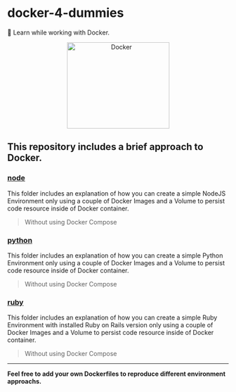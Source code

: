 # docker-4-dummies  

:whale: Learn while working with Docker.

<center><img src="http://blog.phusion.nl/wp-content/uploads/2013/11/docker.png" width="233" height="196" alt="Docker"></center>

## This repository includes a brief approach to Docker.
### [node](https://github.com/Franx0/docker-4-dummies/tree/master/nvm)
This folder includes an explanation of how you can create a simple NodeJS Environment only using a couple of Docker Images and a Volume to persist code resource inside of Docker container.
> Without using Docker Compose  

### [python](https://github.com/Franx0/docker-4-dummies/tree/master/pyenv)
This folder includes an explanation of how you can create a simple Python Environment only using a couple of Docker Images and a Volume to persist code resource inside of Docker container.
> Without using Docker Compose

### [ruby](https://github.com/Franx0/docker-4-dummies/tree/master/rvm)
This folder includes an explanation of how you can create a simple Ruby Environment with installed Ruby on Rails version only using a couple of Docker Images and a Volume to persist code resource inside of Docker container.
> Without using Docker Compose

___
**Feel free to add your own Dockerfiles to reproduce different environment approachs.**
